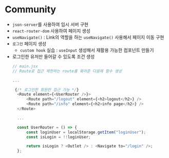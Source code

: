 # Community
- `json-server`를 사용하여 임시 서버 구현
- `react-router-dom` 사용하여 페이지 생성
- `useNavigate()` : Link의 역할을 하는 `useNavigate()` 사용해서 페이지 이동 구현
- `로그인` 페이지 생성
  - `custom hook` 실습 : `useInput` 생성해서 재활용 가능한 컴포넌트 만들기
- 로그인한 유저만 들어갈 수 있도록 조건 생성
  ```javascript
  // main.jsx
  // Route로 접근 제한하는 route를 묶어준 다음에 함수 생성

  ...

   {/* 로그인한 회원만 접근 가능 */}
    <Route element={<UserRouter />}>
        <Route path="/logout" element={<h2>logout</h2>} />
        <Route path="/info" element={<h2>info page</h2>} />
    </Route>

    ...

    const UserRouter = () => {
        const loginUser = localStorage.getItem("loginUser");
        const isLogin = !!loginUser;

        return isLogin ? <Outlet /> : <Navigate to="/login" />;
    };
  ```